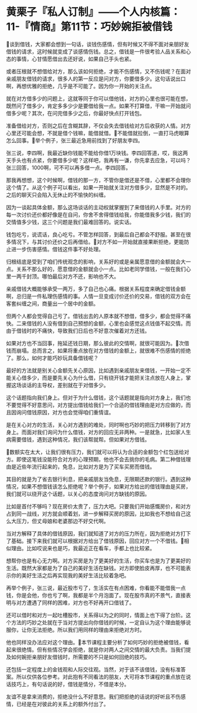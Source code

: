 # 黄栗子『私人订制』——个人内核篇：11-『情商』第11节：巧妙婉拒被借钱

🎼谈到借钱，大家都会想到一句话，谈钱伤感情，但有时候又不得不面对亲朋好友借钱的请求，这时候就变成了谈感情伤钱。总之，借钱是一件很考验人品关系和心态的事情，心甘情愿借出去还好说，如果自己手头也紧。

或者压根就不想借给对方，那么该如何拒绝，才能不伤感情，又不伤钱呢？在面对亲戚朋友借钱的请求，很多人的第一反应是问对方，你要借多少。这句话说出口啊，再想优雅的拒绝，几乎是不可能了。因为你一开始的关注点。

就在对方借多少的问题上，这就等同于你可以借他钱，对方的心里也很可能在想，既然问了借多少，肯定多多少少是要借给我一点。如果不打算借，干嘛一开始就问借多少呢？其次，在问完借多少之后，你最好快点打开钱包。

准备借给对方，否则之后在含糊其辞，不仅会失去借钱给对方后收获的人情。对方心里还可能会想，不就是借个钱嘛，能借就借。🎼不能借就拉倒，一直打马虎眼算怎么回事。🎼举个例子，张三最近急用前找到了好朋友李四。

张三说，李四啊，我最近缺你钱能不能给你借1万块钱。李四回答道，哎，我这两天手头也有点紧，你要借多少呢？这样吧，我再有一谦，你先拿去应急，可以吗？张三回答，1000啊，可不可以再多借一点。李四回答。

那我再想想，这个时候啊，借钱的那一方，不管你是借还是不借，心里都不会理你这个情了。从这个例子可以看出，如果一开始就关注对方借多少，显然是不对的。之后的聊天只会陷入无休止的不愉快的纠缠。

因为一谈起具体金额，那么这场谈话的主动权就掌握到了来借钱的人手里。对方的每一次讨价还价都好像是在自问，你舍不舍得借钱给我，你能借我多少钱，我们的交情值多少钱，这三个问题是我们最难回答的。说实话。

钱包吃亏，说谎话，良心吃亏。不管怎样回答，到最后自己都会不舒服。甚至在很多情况下，与其讨价还价之后再借给。🎼对方不如一开始就直接果断拒绝，更能防止进一步伤害感情。借钱这件事不好处理。

归根结底是受到了咱们传统观念的影响，关系好的或是亲属愿意借的金额就会大一点。关系不那么好的，愿意借的金额就会小一点。比如老同学借钱，一般在我们心里一两千封顶。哪怕最后对方不还，影响也不大。

亲戚借钱大概能够承受一两万，多了自己也心痛。根据关系程度来确定借钱金额啊，总归是一件私理伤感情的事。人情一旦变成讨价还价的交易，借钱的双方会在客套纠缠之间，商量出一个居中的金额。

但两个人都会觉得自己亏了。借钱出去的人原本就不想借，借多少，都会觉得不痛快。二来借钱的人没有借到自己预想的金额，心里也会感觉这点钱值不起交情。而由于借钱时的不痛快，导致我们日后也不好意次催着对方还钱。

如果对方也不当回事，拖延还钱日期，那么彼此的交情啊，就很可能因为。🎼次借钱而崩塌。总而言之，如果将重点放在对方借钱的金额上，就很难不伤感情的拒绝了。那么，如何才能巧妙玩具备借钱呢？

最好的方法就是别关心金额先关心原因，比如遇到亲戚朋友来借钱，一开始一定不能关心借多少，而是要先关心为什么借，只有绕开钱才能把关注点放在人身上，掌握这场谈话的主导权，差别就在于对借多少。

这个话题指向我们身上。但对于为什么借钱，这个话题就是指向对方身上，我们也不要觉得不好意思问，对方提出借钱给我们一个合适的借钱理由是对方应做的，而且因询问借钱原因，对方也会觉得咱们重情谊。

是在关心对方的生活，关心对方遇到的难处，同时啊也巧妙的把压力转移到了对方身上。而面对我们询问为什么借钱，对方的回应无非两种。一是就急，比如家人生病需要借钱，遇到这种情况，我们该帮就帮。但如果对方借钱。

🎼数额实在太大，让我们很有压力，我们就可以将认为合适的金额包个红包送给对方。即使这笔钱没能符合对方的心理预期，他也不会去挑你的毛病。第二种借钱理由是近些年流行起来的，免息，比如对方是为了买车买房而借钱。

其目的就是为了省去银行利息，把亲戚朋友当免息，无限期还款的银行。遇到这种情况，如果不想借钱该怎么拒绝呢？举个例子，如果对方给出的借钱理由是买房，我们就可以绕开这个话题，以关心的态度询问对方缺钱的原因。

比如是首付不够吗？现在房价太贵了，压力大吧。只要我们开始感慨房价，和对方占到同一战线，对方就会顺着划，进一步解释买房的原因，比如我也不想给自己这么大压力，但丈母娘和老婆那边不好交代啊。

当对方解释了具体的借钱原因，我们就知道了对方的压力所在，因为拒绝对方打下了基础。接下来我们就可以根据对方给出了借钱原因，回应对方一个不借钱。🎼相似理由。比如哎说来也是巧，我最近正在看车，手都上也比较紧。

想帮你也是有心无力啊。对方买房是为了更美好的生活，你买车也是为了更美好的生活。既然大家都是为了自己的美好生活在缺钱。对方即使脸皮再厚，也不可能表示你的美好生活之后再实现我的美好生活比较着急吧。

再举个例子，张三说，最近股市亏了，生活实在有点困难，你看能不能借我一点钱，你是会他，你也亏了啊，我都是半个月泡面了。现在股市真的不景气，直接表明与对方遭遇了同样的困难，对方也不好再开口借钱了。

还可以借时和对方一起吐槽股市，关系得以为之的同时，情面上也下得了台阶。这个方法的巧妙之处就在于当对方提出向你借钱的时候，一定自认为这个理由能够说服你，让你无法拒绝。所以我们用同样的理由来拒绝对方时。

他也同样没办法应对这个理由。🎼本节课程主要分析了如何巧妙的拒绝被借钱，看起来很绝情。但有些情况学会拒绝，就是你对两人之间交情的最大负责。当我们提及如何婉拒亲朋好友借钱时，所需要的不只是如何回绝的技巧。

还包括一定程度上的金钱观和人际交往观。当然，对于该不该借钱，没有标准答案。所以仅供各位参考。对此抱有不同看法的朋友，大可将本节课程的重点放在说话技巧上，有句话说的好，借钱是情分，不借是本分。

友谊不是拿来消费的，拒绝没什么不好意思。我们把拒绝的话说的好听且不伤感情，已经是在对彼此的关系上的额外付出了。

